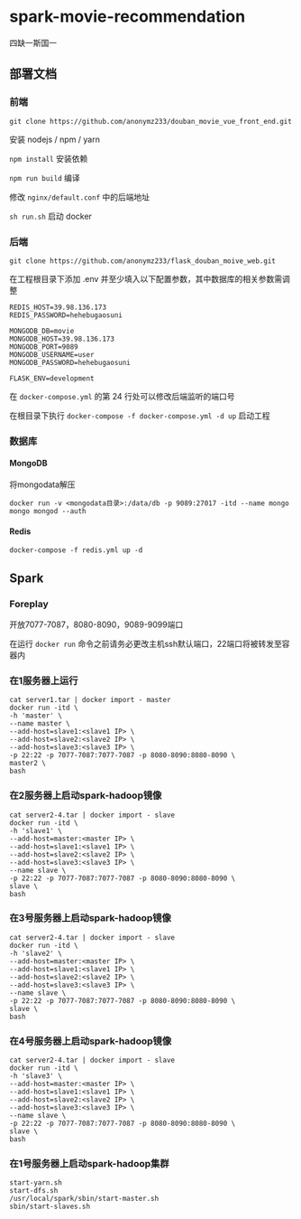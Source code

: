 # spark-movie-recommendation
四缺一斯国一

## 部署文档

### 前端

`git clone https://github.com/anonymz233/douban_movie_vue_front_end.git`

安装 nodejs / npm / yarn

`npm install` 安装依赖

`npm run build` 编译

修改 `nginx/default.conf` 中的后端地址

`sh run.sh` 启动 docker

### 后端

`git clone https://github.com/anonymz233/flask_douban_moive_web.git`

在工程根目录下添加 .env 并至少填入以下配置参数，其中数据库的相关参数需调整

```
REDIS_HOST=39.98.136.173
REDIS_PASSWORD=hehebugaosuni

MONGODB_DB=movie
MONGODB_HOST=39.98.136.173
MONGODB_PORT=9089
MONGODB_USERNAME=user
MONGODB_PASSWORD=hehebugaosuni

FLASK_ENV=development
```

在 `docker-compose.yml` 的第 24 行处可以修改后端监听的端口号

在根目录下执行 `docker-compose -f docker-compose.yml -d up` 启动工程

### 数据库

#### MongoDB

将mongodata解压

`docker run -v <mongodata目录>:/data/db -p 9089:27017 -itd --name mongo mongo mongod --auth`

#### Redis

`docker-compose -f redis.yml up -d`

## Spark

### Foreplay

开放7077-7087，8080-8090，9089-9099端口

在运行 `docker run` 命令之前请务必更改主机ssh默认端口，22端口将被转发至容器内

###  在1服务器上运行

```
cat server1.tar | docker import - master
docker run -itd \
-h 'master' \
--name master \
--add-host=slave1:<slave1 IP> \
--add-host=slave2:<slave2 IP> \
--add-host=slave3:<slave3 IP> \
-p 22:22 -p 7077-7087:7077-7087 -p 8080-8090:8080-8090 \
master2 \
bash
```

### 在2服务器上启动spark-hadoop镜像

```
cat server2-4.tar | docker import - slave
docker run -itd \
-h 'slave1' \
--add-host=master:<master IP> \
--add-host=slave1:<slave1 IP> \
--add-host=slave2:<slave2 IP> \
--add-host=slave3:<slave3 IP> \
--name slave \
-p 22:22 -p 7077-7087:7077-7087 -p 8080-8090:8080-8090 \
slave \
bash
```

### 在3号服务器上启动spark-hadoop镜像

```
cat server2-4.tar | docker import - slave
docker run -itd \
-h 'slave2' \
--add-host=master:<master IP> \
--add-host=slave1:<slave1 IP> \
--add-host=slave2:<slave2 IP> \
--add-host=slave3:<slave3 IP> \
--name slave \
-p 22:22 -p 7077-7087:7077-7087 -p 8080-8090:8080-8090 \
slave \
bash
```

### 在4号服务器上启动spark-hadoop镜像

```
cat server2-4.tar | docker import - slave
docker run -itd \
-h 'slave3' \
--add-host=master:<master IP> \
--add-host=slave1:<slave1 IP> \
--add-host=slave2:<slave2 IP> \
--add-host=slave3:<slave3 IP> \
--name slave \
-p 22:22 -p 7077-7087:7077-7087 -p 8080-8090:8080-8090 \
slave \
bash
```

### 在1号服务器上启动spark-hadoop集群

```
start-yarn.sh
start-dfs.sh
/usr/local/spark/sbin/start-master.sh
sbin/start-slaves.sh
```

